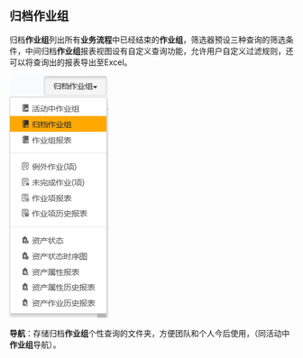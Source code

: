## 归档作业组
归档**作业组**列出所有**业务流程**中已经结束的**作业组**，筛选器预设三种查询的筛选条件，中间归档**作业组**报表视图设有自定义查询功能，允许用户自定义过滤规则，还可以将查询出的报表导出至Excel。

![](./images/归档作业1.png)

**导航**：存储归档**作业组**个性查询的文件夹，方便团队和个人今后使用，（同活动中**作业组**导航）。